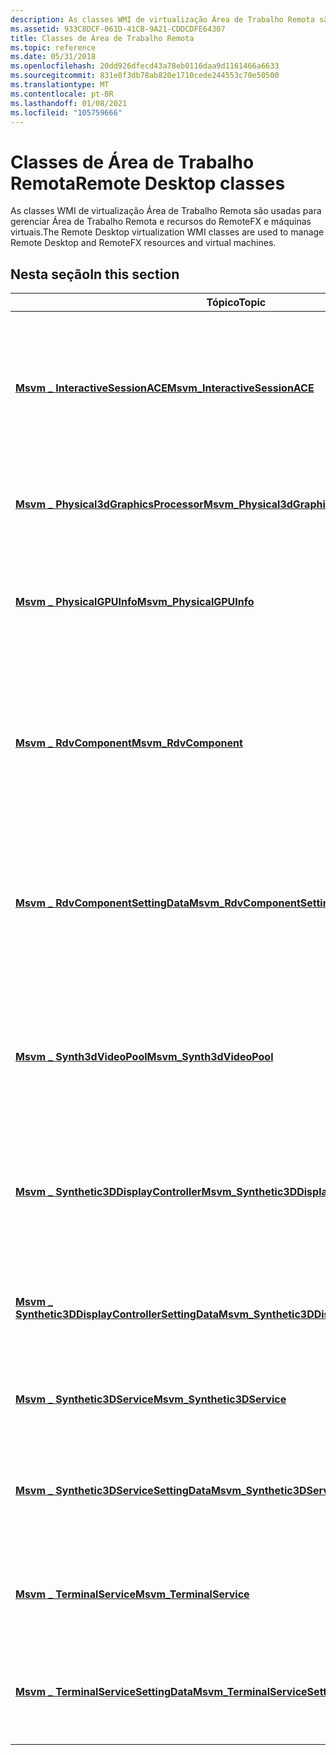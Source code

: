 ```yaml
---
description: As classes WMI de virtualização Área de Trabalho Remota são usadas para gerenciar Área de Trabalho Remota e recursos do RemoteFX e máquinas virtuais.
ms.assetid: 933C8DCF-061D-41CB-9A21-CDDCDFE64307
title: Classes de Área de Trabalho Remota
ms.topic: reference
ms.date: 05/31/2018
ms.openlocfilehash: 20dd926dfecd43a78eb0116daa9d1161466a6633
ms.sourcegitcommit: 831e8f3db78ab820e1710cede244553c70e50500
ms.translationtype: MT
ms.contentlocale: pt-BR
ms.lasthandoff: 01/08/2021
ms.locfileid: "105759666"
---
```

# <a name="remote-desktop-classes"></a><span data-ttu-id="8ce2e-103">Classes de Área de Trabalho Remota</span><span class="sxs-lookup"><span data-stu-id="8ce2e-103">Remote Desktop classes</span></span>

<span data-ttu-id="8ce2e-104">As classes WMI de virtualização Área de Trabalho Remota são usadas para gerenciar Área de Trabalho Remota e recursos do RemoteFX e máquinas virtuais.</span><span class="sxs-lookup"><span data-stu-id="8ce2e-104">The Remote Desktop virtualization WMI classes are used to manage Remote Desktop and RemoteFX resources and virtual machines.</span></span>

## <a name="in-this-section"></a><span data-ttu-id="8ce2e-105">Nesta seção</span><span class="sxs-lookup"><span data-stu-id="8ce2e-105">In this section</span></span>



| <span data-ttu-id="8ce2e-106">Tópico</span><span class="sxs-lookup"><span data-stu-id="8ce2e-106">Topic</span></span>                                                                                                            | <span data-ttu-id="8ce2e-107">Descrição</span><span class="sxs-lookup"><span data-stu-id="8ce2e-107">Description</span></span>                                                                                                                                                  |
|------------------------------------------------------------------------------------------------------------------|--------------------------------------------------------------------------------------------------------------------------------------------------------------|
| [<span data-ttu-id="8ce2e-108">**Msvm \_ InteractiveSessionACE**</span><span class="sxs-lookup"><span data-stu-id="8ce2e-108">**Msvm\_InteractiveSessionACE**</span></span>](msvm-interactivesessionace.md)<br/>                                     | <span data-ttu-id="8ce2e-109">Representa uma ACE ( *entrada de controle de acesso* ) que determina o acesso à sessão interativa de uma máquina virtual.</span><span class="sxs-lookup"><span data-stu-id="8ce2e-109">Represents an *access control entry* (ACE) that determines access to the interactive session of a virtual machine.</span></span><br/>                                |
| [<span data-ttu-id="8ce2e-110">**Msvm \_ Physical3dGraphicsProcessor**</span><span class="sxs-lookup"><span data-stu-id="8ce2e-110">**Msvm\_Physical3dGraphicsProcessor**</span></span>](msvm-physical3dgraphicsprocessor.md)<br/>                         | <span data-ttu-id="8ce2e-111">Descreve a GPU (unidade de processamento gráfico) 3-D física.</span><span class="sxs-lookup"><span data-stu-id="8ce2e-111">Describes the physical 3-D graphics processing unit (GPU).</span></span><br/>                                                                                        |
| [<span data-ttu-id="8ce2e-112">**Msvm \_ PhysicalGPUInfo**</span><span class="sxs-lookup"><span data-stu-id="8ce2e-112">**Msvm\_PhysicalGPUInfo**</span></span>](msvm-physicalgpuinfo.md)<br/>                                                 | <span data-ttu-id="8ce2e-113">Contém informações sobre uma GPU (unidade de processamento gráfico físico) do RemoteFX.</span><span class="sxs-lookup"><span data-stu-id="8ce2e-113">Contains information about a RemoteFX physical graphics processing unit (GPU).</span></span><br/>                                                                    |
| [<span data-ttu-id="8ce2e-114">**Msvm \_ RdvComponent**</span><span class="sxs-lookup"><span data-stu-id="8ce2e-114">**Msvm\_RdvComponent**</span></span>](msvm-rdvcomponent.md)<br/>                                                       | <span data-ttu-id="8ce2e-115">Representa o estado do componente RDV, que é responsável por fornecer um transporte para o pai para o convidado para fins de configuração.</span><span class="sxs-lookup"><span data-stu-id="8ce2e-115">Represents the state of the RDV component, which is responsible for providing a transport for the parent to the guest for configuration purposes.</span></span><br/> |
| [<span data-ttu-id="8ce2e-116">**Msvm \_ RdvComponentSettingData**</span><span class="sxs-lookup"><span data-stu-id="8ce2e-116">**Msvm\_RdvComponentSettingData**</span></span>](msvm-rdvcomponentsettingdata.md)<br/>                                 | <span data-ttu-id="8ce2e-117">Representa o estado configurado do componente de RDV (virtualização de Área de Trabalho Remota).</span><span class="sxs-lookup"><span data-stu-id="8ce2e-117">Represents the configured state of the Remote Desktop Virtualization (RDV) component.</span></span> <span data-ttu-id="8ce2e-118">O estado padrão é habilitado.</span><span class="sxs-lookup"><span data-stu-id="8ce2e-118">The default state is Enabled.</span></span><br/>                               |
| [<span data-ttu-id="8ce2e-119">**Msvm \_ Synth3dVideoPool**</span><span class="sxs-lookup"><span data-stu-id="8ce2e-119">**Msvm\_Synth3dVideoPool**</span></span>](msvm-synth3dvideopool.md)<br/>                                               | <span data-ttu-id="8ce2e-120">Contém informações sobre as GPUs (unidades de processamento de gráficos de vídeo) 3D sintéticas disponíveis no sistema host.</span><span class="sxs-lookup"><span data-stu-id="8ce2e-120">Contains information about the synthetic 3-D video graphics processing units (GPUs) available on the host system.</span></span><br/>                                 |
| [<span data-ttu-id="8ce2e-121">**Msvm \_ Synthetic3DDisplayController**</span><span class="sxs-lookup"><span data-stu-id="8ce2e-121">**Msvm\_Synthetic3DDisplayController**</span></span>](msvm-synthetic3ddisplaycontroller.md)<br/>                       | <span data-ttu-id="8ce2e-122">Representa o controlador de vídeo sintético 3D atribuído a uma máquina virtual.</span><span class="sxs-lookup"><span data-stu-id="8ce2e-122">Represents the synthetic 3-D display controller that is assigned to a virtual machine.</span></span><br/>                                                            |
| [<span data-ttu-id="8ce2e-123">**Msvm \_ Synthetic3DDisplayControllerSettingData**</span><span class="sxs-lookup"><span data-stu-id="8ce2e-123">**Msvm\_Synthetic3DDisplayControllerSettingData**</span></span>](msvm-synthetic3ddisplaycontrollersettingdata.md)<br/> | <span data-ttu-id="8ce2e-124">Representa as configurações de um controlador de vídeo sintético 3D para uma máquina virtual.</span><span class="sxs-lookup"><span data-stu-id="8ce2e-124">Represents settings for a synthetic 3-D display controller for a virtual machine.</span></span><br/>                                                                 |
| [<span data-ttu-id="8ce2e-125">**Msvm \_ Synthetic3DService**</span><span class="sxs-lookup"><span data-stu-id="8ce2e-125">**Msvm\_Synthetic3DService**</span></span>](msvm-synthetic3dservice.md)<br/>                                           | <span data-ttu-id="8ce2e-126">Descreve o serviço de GPU 3D sintético.</span><span class="sxs-lookup"><span data-stu-id="8ce2e-126">Describes the synthetic 3-D GPU service.</span></span><br/>                                                                                                          |
| [<span data-ttu-id="8ce2e-127">**Msvm \_ Synthetic3DServiceSettingData**</span><span class="sxs-lookup"><span data-stu-id="8ce2e-127">**Msvm\_Synthetic3DServiceSettingData**</span></span>](msvm-synthetic3dservicesettingdata.md)<br/>                     | <span data-ttu-id="8ce2e-128">Representa as configurações do serviço 3D sintético presente em um único sistema de host.</span><span class="sxs-lookup"><span data-stu-id="8ce2e-128">Represents the settings for the synthetic 3-D service present on a single host system.</span></span><br/>                                                            |
| [<span data-ttu-id="8ce2e-129">**Msvm \_ TerminalService**</span><span class="sxs-lookup"><span data-stu-id="8ce2e-129">**Msvm\_TerminalService**</span></span>](msvm-terminalservice.md)<br/>                                                 | <span data-ttu-id="8ce2e-130">Gerencia todas as conexões de terminal remotas para um host específico.</span><span class="sxs-lookup"><span data-stu-id="8ce2e-130">Manages all remote terminal connections to a particular host.</span></span><br/>                                                                                     |
| [<span data-ttu-id="8ce2e-131">**Msvm \_ TerminalServiceSettingData**</span><span class="sxs-lookup"><span data-stu-id="8ce2e-131">**Msvm\_TerminalServiceSettingData**</span></span>](msvm-terminalservicesettingdata.md)<br/>                           | <span data-ttu-id="8ce2e-132">Representa as configurações dos serviços de terminal do computador virtual em um host.</span><span class="sxs-lookup"><span data-stu-id="8ce2e-132">Represents the settings for the virtual computer terminal services on a host.</span></span><br/>                                                                     |



 

 

 




